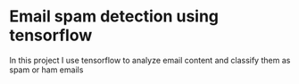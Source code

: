 # Email spam detection using tensorflow
In this project I use tensorflow to analyze email content and classify them as spam or ham emails
